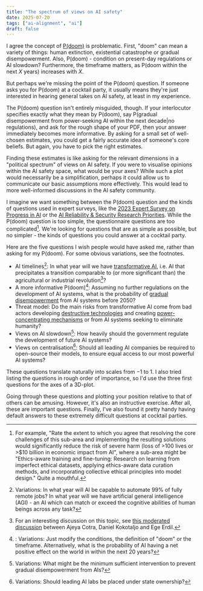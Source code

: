 ```yaml
---
title: "The spectrum of views on AI safety"
date: 2025-07-20
tags: ["ai-alignment", "ai"]
draft: false
---
```


I agree the concept of [P(doom)](https://en.wikipedia.org/wiki/P(doom)) is problematic. First, "doom" can mean a variety of things: human extinction, existential catastrophe or gradual disempowerment. Also, P(doom) - condition on present-day regulations or AI slowdown? Furthermore, the timeframe matters, as P(doom within the next $X$ years) increases with $X$.

But perhaps we're missing the point of the P(doom) question. If someone asks you for P(doom) at a cocktail party, it usually means they're just interested in hearing general takes on AI safety, at least in my experience.

The P(doom) question isn't entirely misguided, though. If your interlocutor specifies exactly what they mean by P(doom), say P(gradual disempowerment from power-seeking AI within the next decade|no regulations), and ask for the rough shape of your PDF, then your answer immediately becomes more informative. By asking for a small set of well-chosen estimates, you could get a fairly accurate idea of someone's core beliefs. But again, you have to pick the right estimates.

Finding these estimates is like asking for the relevant dimensions in a "political spectrum" of views on AI safety. If you were to visualise opinions within the AI safety space, what would be your axes? While such a plot would necessarily be a simplification, perhaps it could allow us to communicate our basic assumptions more effectively. This would lead to more well-informed discussions in the AI safety community.

I imagine we want something between the P(doom) question and the kinds of questions used in expert surveys, like the [2023 Expert Survey on Progress in AI](https://blog.aiimpacts.org/p/2023-ai-survey-of-2778-six-things) or the [AI Reliability & Security Research Priorities](https://www.iaps.ai/research/ai-reliability-survey). While the P(doom) question is too simple, the questionnaire questions are too complicated[^complicated]. We're looking for questions that are as simple as possible, but no simpler - the kinds of questions you could answer at a cocktail party.

Here are the five questions I wish people would have asked me, rather than asking for my P(doom). For some obvious variations, see the footnotes.

- AI timelines[^timelines]: In what year will we have [transformative AI](https://www.openphilanthropy.org/research/some-background-on-our-views-regarding-advanced-artificial-intelligence/#id-1-defining-transformative-artificial-intelligence-transformative-ai), i.e. AI that precipitates a transition comparable to (or more significant than) the agricultural or industrial revolution[^rec]?
- A more informative P(doom)[^pdoom]: Assuming no further regulations on the development of AI systems, what is the probability of [gradual disempowerment](https://gradual-disempowerment.ai/) from AI systems before 2050?
- Threat model: Do the main risks from transformative AI come from bad actors developing [destructive technologies](https://www.forethought.org/research/preparing-for-the-intelligence-explosion#highly-destructive-technologies) and creating [power-concentrating mechanisms](https://www.forethought.org/research/preparing-for-the-intelligence-explosion#power-concentrating-mechanisms) or from AI systems seeking to eliminate humanity?
- Views on AI slowdown[^slowdown]: How heavily should the government regulate the development of future AI systems?
- Views on centralisation[^centralisation]: Should all leading AI companies be required to open-source their models, to ensure equal access to our most powerful AI systems?

These questions translate naturally into scales from $-1$ to $1$. I also tried listing the questions in rough order of importance, so I'd use the three first questions for the axes of a 3D-plot.

Going through these questions and plotting your position relative to that of others can be amusing. However, it's also an instructive exercise. After all, these are important questions. Finally, I've also found it pretty handy having default answers to these extremely difficult questions at cocktail parties.

[^complicated]: For example, "Rate the extent to which you agree that resolving the core challenges of this sub-area and implementing the resulting solutions would significantly reduce the risk of severe harm (loss of >100 lives or >$10 billion in economic impact from AI", where a sub-area might be "Ethics-aware training and fine-tuning: Research on learning from imperfect ethical datasets, applying ethics-aware data curation methods, and incorporating collective ethical principles into model design." Quite a mouthful.
[^timelines]: Variations: In what year will AI be capable to automate 99% of fully remote jobs? In what year will we have artificial general intelligence (AGI) - an AI which can match or exceed the cognitive abilities of human beings across any task?
[^rec]:  For an interesting discussion on this topic, see [this moderated discussion](https://www.lesswrong.com/posts/K2D45BNxnZjdpSX2j/ai-timelines) between Ajeya Cotra, Daniel Kokotaljo and Ege Erdil.
[^pdoom]:: Variations: Just modify the conditions, the definition of "doom" or the timeframe. Alternatively, what is the probability of AI having a net positive effect on the world in within the next 20 years?
[^slowdown]:  Variations: What might be the minimum sufficient intervention to prevent gradual disempowerment from AIs?
[^centralisation]: Variations: Should leading AI labs be placed under state ownership?

